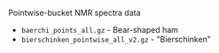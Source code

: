 Pointwise-bucket NMR spectra data

- `baerchi_points_all.gz` - Bear-shaped ham
- `bierschinken_pointwise_all_v2.gz` - "Bierschinken"
